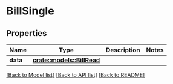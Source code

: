 # BillSingle

## Properties

Name | Type | Description | Notes
------------ | ------------- | ------------- | -------------
**data** | [**crate::models::BillRead**](BillRead.md) |  | 

[[Back to Model list]](../README.md#documentation-for-models) [[Back to API list]](../README.md#documentation-for-api-endpoints) [[Back to README]](../README.md)


